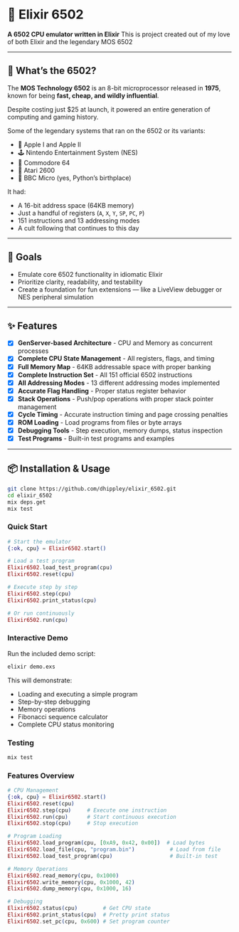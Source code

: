 # 💾 Elixir 6502

**A 6502 CPU emulator written in Elixir**
This is project created out of my love of both Elixir and the legendary MOS 6502



---

## 🧠 What’s the 6502?

The **MOS Technology 6502** is an 8-bit microprocessor released in **1975**, known for being **fast, cheap, and wildly influential**.

Despite costing just $25 at launch, it powered an entire generation of computing and gaming history.

Some of the legendary systems that ran on the 6502 or its variants:
- 🧠 Apple I and Apple II
- 🕹️ Nintendo Entertainment System (NES)
- 🎨 Commodore 64
- 🧮 Atari 2600
- 🐍 BBC Micro (yes, Python’s birthplace)

It had:
- A 16-bit address space (64KB memory)
- Just a handful of registers (`A`, `X`, `Y`, `SP`, `PC`, `P`)
- 151 instructions and 13 addressing modes
- A cult following that continues to this day

---

## 🚀 Goals

- Emulate core 6502 functionality in idiomatic Elixir
- Prioritize clarity, readability, and testability
- Create a foundation for fun extensions — like a LiveView debugger or NES peripheral simulation

---

## ✨ Features

- [x] **GenServer-based Architecture** - CPU and Memory as concurrent processes
- [x] **Complete CPU State Management** - All registers, flags, and timing
- [x] **Full Memory Map** - 64KB addressable space with proper banking
- [x] **Complete Instruction Set** - All 151 official 6502 instructions
- [x] **All Addressing Modes** - 13 different addressing modes implemented
- [x] **Accurate Flag Handling** - Proper status register behavior
- [x] **Stack Operations** - Push/pop operations with proper stack pointer management
- [x] **Cycle Timing** - Accurate instruction timing and page crossing penalties
- [x] **ROM Loading** - Load programs from files or byte arrays
- [x] **Debugging Tools** - Step execution, memory dumps, status inspection
- [x] **Test Programs** - Built-in test programs and examples

---

## 📦 Installation & Usage

```bash
git clone https://github.com/dhippley/elixir_6502.git
cd elixir_6502
mix deps.get
mix test
```

### Quick Start

```elixir
# Start the emulator
{:ok, cpu} = Elixir6502.start()

# Load a test program
Elixir6502.load_test_program(cpu)
Elixir6502.reset(cpu)

# Execute step by step
Elixir6502.step(cpu)
Elixir6502.print_status(cpu)

# Or run continuously
Elixir6502.run(cpu)
```

### Interactive Demo

Run the included demo script:

```bash
elixir demo.exs
```

This will demonstrate:
- Loading and executing a simple program
- Step-by-step debugging
- Memory operations
- Fibonacci sequence calculator
- Complete CPU status monitoring

### Testing

```bash
mix test
```

### Features Overview

```elixir
# CPU Management
{:ok, cpu} = Elixir6502.start()
Elixir6502.reset(cpu)
Elixir6502.step(cpu)     # Execute one instruction
Elixir6502.run(cpu)      # Start continuous execution
Elixir6502.stop(cpu)     # Stop execution

# Program Loading
Elixir6502.load_program(cpu, [0xA9, 0x42, 0x00])  # Load bytes
Elixir6502.load_file(cpu, "program.bin")           # Load from file
Elixir6502.load_test_program(cpu)                  # Built-in test

# Memory Operations
Elixir6502.read_memory(cpu, 0x1000)
Elixir6502.write_memory(cpu, 0x1000, 42)
Elixir6502.dump_memory(cpu, 0x1000, 16)

# Debugging
Elixir6502.status(cpu)        # Get CPU state
Elixir6502.print_status(cpu)  # Pretty print status
Elixir6502.set_pc(cpu, 0x600) # Set program counter
```
